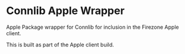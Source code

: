 # Connlib Apple Wrapper

Apple Package wrapper for Connlib for inclusion in the Firezone Apple
client.

This is built as part of the Apple client build.

